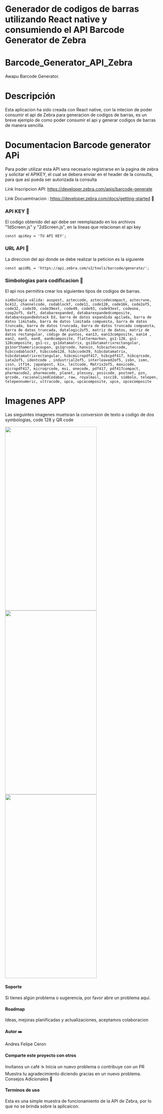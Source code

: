 # Generador de codigos de barras utilizando React native y consumiendo el API Barcode Generator de Zebra
# Barcode_Generator_API_Zebra

Awapu Barcode Generator.

# Descripción
Esta aplicacion ha sido creada con React native, con la intecion de poder consumir el api de Zebra para generacion de codigos de barras, es un breve ejemplo de como poder consumir el api y generar codigos de barras de manera sencilla.

# Documentacion Barcode generator APi
Para poder utilizar esta API sera necesario registrarse en la pagina de zebra y solicitar el APIKEY, el cual se debera enviar en el header de la consulta, para que asi pueda ser autorizada la consulta

Link Inscripcion API: https://developer.zebra.com/apis/barcode-generate

Link Docuemtnacion  : https://developer.zebra.com/docs/getting-started 📖

### API KEY 🔧

El codigo obtenido del api debe ser reemplazado en los archivos "1dScreen.js" y "2dScreen.js", en la lineas que relacionan el api key 

```
const apiKey = 'TU API KEY';
```

### URL API 🔧

La direccion del api donde se debe realizar la peticion es la siguiente 

```
const apiURL = 'https://api.zebra.com/v2/tools/barcode/generate/';
```

### Simbologias para codificacion 🔧

El api nos permitira crear los siguientes tipos de codigos de barras.

```
simbología válida: auspost, azteccode, azteccodecompact, aztecrune, bc412, channelcode, codablockf, code11, code128, code16k, code2of5, code32, code39, code39ext, code49, code93, code93ext, codeone, coop2of5, daft, databarexpanded, databarexpandedcomposite, databarexpandedstack Ed, barra de datos expandida apilada, barra de datos limitada, barra de datos limitada compuesta, barra de datos truncada, barra de datos truncada, barra de datos truncada compuesta, barra de datos truncada, datalogic2of5, matriz de datos, matriz de datos rectangular, código de puntos, ean13, ean13composite, ean14 , ean2, ean5, ean8, ean8composite, flattermarken, gs1-128, gs1-128composite, gs1-cc, gs1datamatrix, gs1datamatrixrectangular, gs1northamericacoupon, gs1qrcode, hanxin, hibcazteccode, hibccodablockf, hibccode128, hibccode39, hibcdatamatrix, hibcdatamatrixrectangular, hibcmicropdf417, hibcpdf417, hibcqrcode, iata2of5, identcode , industrial2of5, interleaved2of5, isbn, ismn, issn, itf14, japanpost, kix, leitcode, Matrix2of5, maxicode, micropdf417, microqrcode, msi, onecode, pdf417, pdf417compact, pharmacode2, pharmacode, planet, plessey, posicode, postnet, pzn, qrcode, racionalizedCodabar, raw, royalmail, sscc18, símbolo, telepen, telepennumeric, ultracode, upca, upcacomposite, upce, upcecomposite
```

# Imagenes APP

Las sieguintes imagenes muetsran la conversion de texto a codigo de dos symbologias, code 128 y QR code


<img src="https://github.com/awapu/Barcode_Generator_API_Zebra/assets/133719486/ed92725a-2a1c-43a9-bfae-f0e739f1bb4c" width="300" height="600">
<img src="https://github.com/awapu/Barcode_Generator_API_Zebra/assets/133719486/31b8a187-146d-4b36-9b0c-86e767ba0eb9" width="300" height="600">
<img src="https://github.com/awapu/Barcode_Generator_API_Zebra/assets/133719486/1c1ac646-109b-49e6-8c35-30b7a1657c09" width="300" height="600">


#### Soporte
Si tienes algún problema o sugerencia, por favor abre un problema aquí.

#### Roadmap
Ideas, mejoras planificadas y actualizaciones, aceptamos colaboracion

#### Autor ✒️
Andres Felipe Ceron

#### Comparte este proyecto con otros
Invítanos un café ☕
Inicia un nuevo problema o contribuye con un PR
Muestra tu agradecimiento diciendo gracias en un nuevo problema.
Consejos Adicionales 📝

#### Terminos de uso

Esta es una simple muestra de funcionamiento de la API de Zebra, por lo que no se brinda sobre la aplicaicon.

